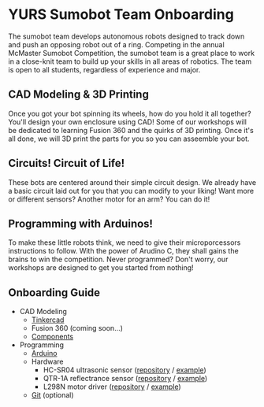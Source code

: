 # YURS Sumobot Team Onboarding

The sumobot team develops autonomous robots designed to track down and push an opposing robot out of a ring. Competing in the annual McMaster Sumobot Competition, the sumobot team is a great place to work in a close-knit team to build up your skills in all areas of robotics. The team is open to all students, regardless of experience and major.

## CAD Modeling & 3D Printing

Once you got your bot spinning its wheels, how do you hold it all together? You'll design your own enclosure using CAD! Some of our workshops will be dedicated to learning Fusion 360 and the quirks of 3D printing. Once it's all done, we will 3D print the parts for you so you can asseemble your bot.

## Circuits! Circuit of Life!

These bots are centered around their simple circuit design. We already have a basic circuit laid out for you that you can modify to your liking! Want more or different sensors? Another motor for an arm? You can do it!

## Programming with Arduinos!

To make these little robots think, we need to give their microporcessors instructions to follow. With the power of Arudino C, they shall gains the brains to win the competition. Never programmed? Don't worry, our workshops are designed to get you started from nothing!

## Onboarding Guide

- CAD Modeling
  - [Tinkercad](./3d-modeling/tinkercad-guide.md)
  - Fusion 360 (coming soon...)
  - [Components](./3d-modeling/components)
- Programming
  - [Arduino](./programming/arduino-guide.md)
  - Hardware
    - HC-SR04 ultrasonic sensor ([repository](https://github.com/YorkURobotics/hcsr04-ultrasonic-sensor-lib) / [example](https://github.com/YorkURobotics/hcsr04-ultrasonic-sensor-lib/blob/master/examples/HCSR04/HCSR04.ino))
    - QTR-1A reflectrance sensor ([repository](https://github.com/YorkURobotics/qtr-reflectance-sensor-lib) / [example](https://github.com/YorkURobotics/qtr-reflectance-sensor-lib/blob/master/examples/QTRARawValuesExample/QTRARawValuesExample.ino))
    - L298N motor driver ([repository](https://github.com/YorkURobotics/l298n-motor-driver-lib) / [example](https://github.com/YorkURobotics/l298n-motor-driver-lib/blob/main/examples/simple.ino))
  - [Git](./programming/git-guide.md) (optional)
